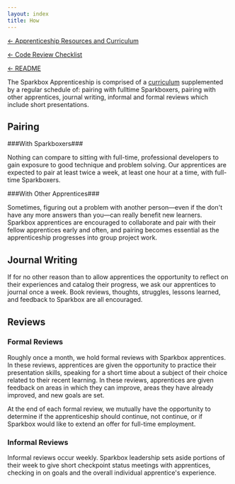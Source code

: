 ```yaml
---
layout: index
title: How
---
```

[← Apprenticeship Resources and Curriculum](index.html)

[← Code Review Checklist](code-review-checklist.html)

[← README](README.html)

The Sparkbox Apprenticeship is comprised of a [curriculum](index.html) supplemented by a regular schedule of: pairing with fulltime Sparkboxers, pairing with other apprentices, journal writing, informal and formal reviews which include short presentations.

## Pairing 

###With Sparkboxers###

Nothing can compare to sitting with full-time, professional developers to gain exposure to good technique and problem solving. Our apprentices are expected to pair at least twice a week, at least one hour at a time, with full-time Sparkboxers.

###With Other Apprentices###

Sometimes, figuring out a problem with another person—even if the don't have any more answers than you—can really benefit new learners. Sparkbox apprentices are encouraged to collaborate and pair with their fellow apprentices early and often, and pairing becomes essential as the apprenticeship progresses into group project work.

## Journal Writing

If for no other reason than to allow apprentices the opportunity to reflect on their experiences and catalog their progress, we ask our apprentices to journal once a week. Book reviews, thoughts, struggles, lessons learned, and feedback to Sparkbox are all encouraged.

## Reviews
### Formal Reviews
Roughly once a month, we hold formal reviews with Sparkbox apprentices. In these reviews, apprentices are given the opportunity to practice their presentation skills, speaking for a short time about a subject of their choice related to their recent learning. In these reviews, apprentices are given feedback on areas in which they can improve, areas they have already improved, and new goals are set. 

At the end of each formal review, we mutually have the opportunity to determine if the apprenticeship should continue, not continue, or if Sparkbox would like to extend an offer for full-time employment.

### Informal Reviews

Informal reviews occur weekly. Sparkbox leadership sets aside portions of their week to give short checkpoint status meetings with apprentices, checking in on goals and the overall individual apprentice's experience.
